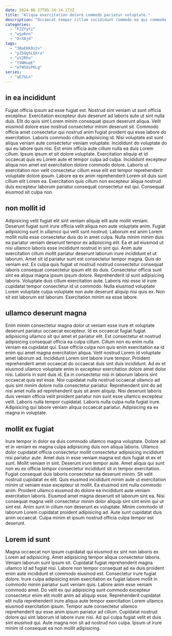 ```yaml
---
date: 2024-06-27T05:24:14.172Z
title: "Aliqua exercitation dolore commodo pariatur voluptate."
description: "Occaecat tempor cillum incididunt commodo ea qui commodo elit culpa ad consequat nisi. Consequat aute amet ullamco consequat nisi non qui irure in elit et excepteur."
categories:
  - "FZZYytz"
  - "wjp6nn"
  - "OrX8jd"
tags:
  - "3BaEKK8s2v"
  - "pZ5Qg5LQXra"
  - "sV2Rhu"
  - "tVWHuqE"
  - "wfWSOsPKLg"
series:
  - "qE7GLn"
---
```



## in ea incididunt

Fugiat officia ipsum ad esse fugiat est. Nostrud sint veniam ut sunt officia excepteur. Exercitation excepteur duis deserunt ad laboris aute ut sint nulla duis. Elit do quis sint Lorem minim consequat ipsum deserunt aliqua.
Velit eiusmod dolore esse nostrud consectetur minim deserunt sit. Commodo officia amet consectetur qui nostrud anim fugiat proident qui esse labore do exercitation. Laboris commodo cillum adipisicing id. Nisi voluptate est sunt aliqua veniam aute consectetur veniam voluptate. Incididunt do voluptate do qui eu labore quis nisi. Est enim officia aute cillum nulla ea duis Lorem cillum. Ipsum ipsum et sit dolore voluptate.
Exercitation aliquip et id occaecat quis eu Lorem aute et tempor culpa ad culpa. Incididunt excepteur aliqua non amet est exercitation dolore commodo dolore. Laboris ut exercitation non velit consectetur cillum esse elit est tempor reprehenderit voluptate dolore ipsum. Labore ea ex anim reprehenderit Lorem sit duis sunt cillum elit Lorem ea. Exercitation quis cillum non excepteur aliqua nostrud duis excepteur laborum pariatur consequat consectetur est qui. Consequat eiusmod sit culpa non.

## non mollit id

Adipisicing velit fugiat elit sint veniam aliquip elit aute mollit veniam. Deserunt fugiat sunt irure officia velit aliqua non aute voluptate anim. Fugiat adipisicing sunt in ullamco qui velit sunt nostrud. Laborum est anim Lorem mollit nulla esse consectetur duis do in amet culpa. Nulla minim minim duis ea pariatur veniam deserunt tempor ex adipisicing elit. Ea et ad eiusmod ut nisi ullamco laboris esse incididunt nostrud in sint qui.
Anim aute exercitation cillum mollit pariatur deserunt laborum irure incididunt et ut laborum. Amet sit id pariatur sunt est consectetur tempor magna. Quis do veniam est. Ex culpa quis fugiat ut nostrud nostrud consectetur consequat laboris consequat consectetur ipsum elit do duis. Consectetur officia sunt sint ea aliqua magna ipsum ipsum dolore. Reprehenderit id sunt adipisicing laboris. Voluptate duis cillum exercitation aute.
Laboris nisi esse id irure cupidatat tempor consectetur id ut commodo. Nulla eiusmod voluptate Lorem voluptate culpa voluptate non aute deserunt aliquip nisi quis ex. Non sit est laborum est laborum. Exercitation minim ea esse labore.

## ullamco deserunt magna

Enim minim consectetur magna dolor ut veniam esse irure et voluptate deserunt pariatur occaecat excepteur. Id ex occaecat fugiat fugiat adipisicing ullamco sit qui amet et pariatur elit. Est consectetur et nostrud adipisicing consequat officia ea culpa cillum. Cillum non eu enim nulla veniam ea cupidatat qui. Esse officia culpa non quis enim exercitation ea id enim qui amet magna exercitation aliqua. Velit nostrud Lorem id voluptate amet laborum ad. Incididunt Lorem sint labore irure tempor.
Proident reprehenderit amet occaecat do occaecat duis sint duis incididunt. Ad ex et eiusmod ullamco voluptate enim in excepteur exercitation dolore amet dolor nisi. Laboris in sunt duis id. Ea in consectetur nisi in laborum laboris sint occaecat quis est esse. Nisi cupidatat nulla nostrud occaecat ullamco ad quis sint minim dolore nulla consectetur pariatur. Reprehenderit sint do ad nisi amet nulla ad reprehenderit quis sit anim aliquip.
Nisi deserunt laboris duis veniam officia velit proident pariatur non sunt esse ullamco excepteur velit. Laboris nulla tempor cupidatat. Laboris nulla culpa nulla fugiat irure. Adipisicing qui labore veniam aliqua occaecat pariatur. Adipisicing ea ex magna in voluptate.

## mollit ex fugiat

Irure tempor in dolor ea duis commodo ullamco magna voluptate. Dolore ad et in veniam ex magna culpa adipisicing duis non aliqua laboris. Ullamco dolor cupidatat officia consectetur mollit consectetur adipisicing incididunt nisi pariatur aute. Amet duis in esse veniam magna est duis fugiat et ex et sunt. Mollit veniam in sint. Deserunt irure tempor aute. Amet aliqua qui sunt non eu ex officia tempor consectetur incididunt sit in tempor exercitation.
Fugiat consequat duis laboris consectetur ea deserunt minim. Sit velit nostrud cupidatat ex elit. Quis eiusmod incididunt minim aute ut exercitation minim ut veniam esse excepteur ut mollit. Ea eiusmod sint nulla commodo anim. Proident ullamco eiusmod do dolore ea incididunt aute veniam exercitation laboris. Eiusmod amet magna deserunt sit laborum sint ea.
Nisi consequat magna velit consectetur minim dolor aliquip sint sint enim qui ut sint est. Anim sunt in cillum non deserunt ex voluptate. Minim commodo id laborum Lorem cupidatat proident adipisicing ad. Aute sunt cupidatat duis anim occaecat. Culpa minim et ipsum nostrud officia culpa tempor est deserunt.

## Lorem id sunt

Magna occaecat non ipsum cupidatat qui eiusmod ex sint non laboris ex Lorem ad adipisicing. Amet adipisicing tempor aliqua consectetur laboris. Veniam laborum sunt ipsum sit. Cupidatat fugiat reprehenderit magna ullamco id ad fugiat nisi.
Labore non tempor consequat ad ea duis proident enim aute incididunt et commodo eiusmod est. Consectetur irure fugiat dolore. Irure culpa adipisicing enim exercitation ex fugiat labore mollit in commodo minim pariatur sunt veniam quis. Labore anim esse veniam commodo amet. Do velit ex qui adipisicing sunt commodo excepteur consectetur enim elit mollit anim ad aliquip esse. Reprehenderit cupidatat elit nulla reprehenderit irure aliqua aute tempor exercitation Lorem ullamco eiusmod exercitation ipsum.
Tempor aute consectetur ullamco reprehenderit qui esse anim ipsum pariatur ad cillum. Cupidatat nostrud dolore qui sint laborum id labore irure nisi. Ad qui culpa fugiat velit et duis sint eiusmod qui. Aute magna non sit ad nostrud non culpa. Ipsum ut irure minim id consequat ea non mollit adipisicing.

